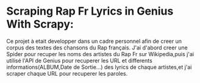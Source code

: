 # Scraping Rap Fr Lyrics in Genius With Scrapy:
Ce projet à etait developper dans un cadre personnel afin de creer un corpus des textes des chansons du Rap français.
J'ai d'abord creer une Spider pour recuper les noms des artistes du Rap Fr sur Wikipedia,puis j'ai utilisé l'API de Genius pour recuperer 
les URL et differents informations(ALBUM,Date de Sortie...) des lyrics de chaque artistes,et j'ai scraper chaque URL pour recuperer les paroles.
